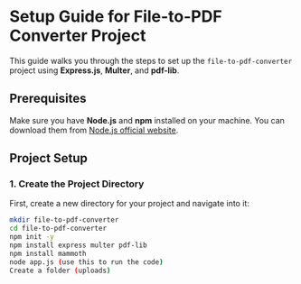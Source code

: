 # Setup Guide for File-to-PDF Converter Project

This guide walks you through the steps to set up the `file-to-pdf-converter` project using **Express.js**, **Multer**, and **pdf-lib**.

## Prerequisites

Make sure you have **Node.js** and **npm** installed on your machine. You can download them from [Node.js official website](https://nodejs.org/).

## Project Setup

### 1. Create the Project Directory

First, create a new directory for your project and navigate into it:

```bash
mkdir file-to-pdf-converter
cd file-to-pdf-converter
npm init -y
npm install express multer pdf-lib
npm install mammoth
node app.js (use this to run the code)
Create a folder (uploads)
